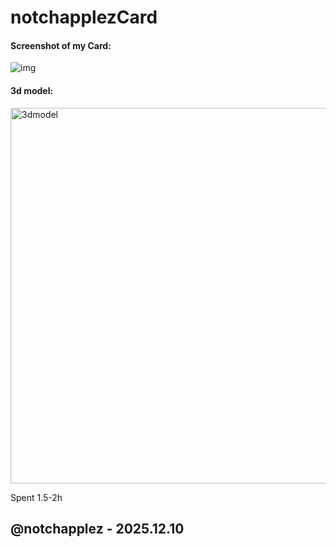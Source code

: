 # notchapplezCard

#### Screenshot of my Card:
![img](https://camo.githubusercontent.com/218c5bd2f1342c6555cd6f13f70a74c3d52337b1c294371d28eef04fdaa1a6d9/68747470733a2f2f626c75657072696e742e6861636b636c75622e636f6d2f757365722d6174746163686d656e74732f626c6f62732f70726f78792f65794a66636d467062484d694f6e73695a474630595349364d5463334d53776963485679496a6f69596d7876596c39705a434a3966513d3d2d2d306435306336363134383634663934613462656561333738653131653930386133313133666639622f696d6167652e706e67)

#### 3d model:

<img width="929" height="601" alt="3dmodel" src="https://github.com/user-attachments/assets/9799d0c1-7fda-404d-b762-b425b42200b2" />



Spent 1.5-2h

## @notchapplez - 2025.12.10
